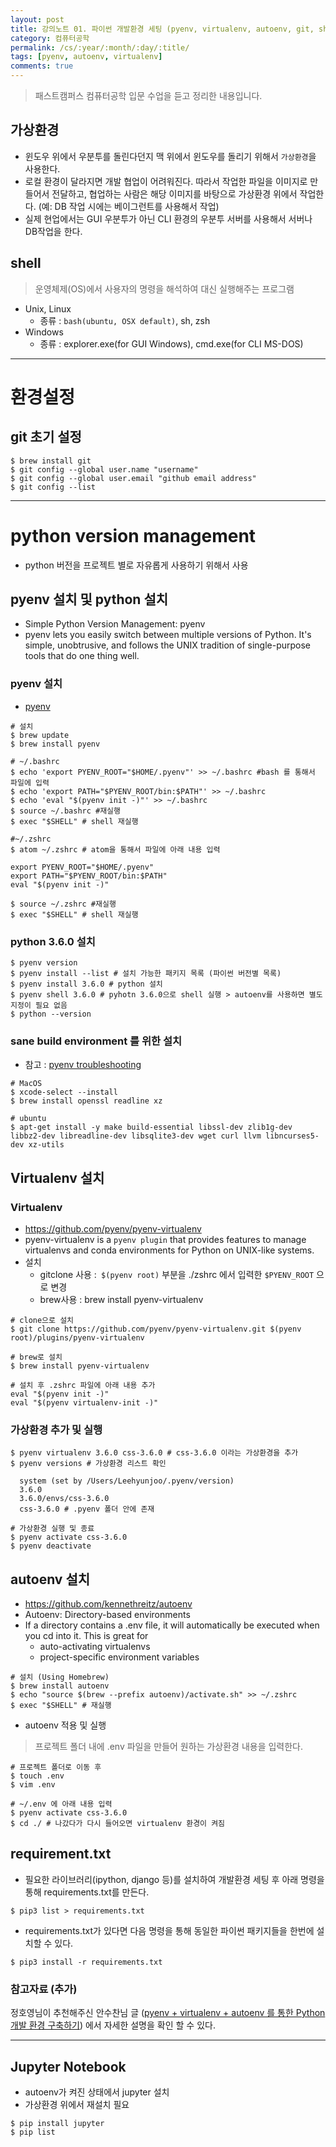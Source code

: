 ```yaml
---
layout: post
title: 강의노트 01. 파이썬 개발환경 세팅 (pyenv, virtualenv, autoenv, git, shell)
category: 컴퓨터공학
permalink: /cs/:year/:month/:day/:title/
tags: [pyenv, autoenv, virtualenv]
comments: true
---
```

> 패스트캠퍼스 컴퓨터공학 입문 수업을 듣고 정리한 내용입니다.

## 가상환경
- 윈도우 위에서 우분투를 돌린다던지 맥 위에서 윈도우를 돌리기 위해서 `가상환경`을 사용한다.
- 로컬 환경이 달라지면 개발 협업이 어려워진다. 따라서 작업한 파일을 이미지로 만들어서 전달하고, 협업하는 사람은 해당 이미지를 바탕으로 가상환경 위에서 작업한다. (예: DB 작업 시에는 베이그런트를 사용해서 작업)
- 실제 현업에서는 GUI 우분투가 아닌 CLI 환경의 우분투 서버를 사용해서 서버나 DB작업을 한다.

## shell
> 운영체제(OS)에서 사용자의 명령을 해석하여 대신 실행해주는 프로그램

- Unix, Linux
  - 종류 : `bash(ubuntu, OSX default)`, sh, zsh
- Windows
  - 종류 : explorer.exe(for GUI Windows), cmd.exe(for CLI MS-DOS)


---
# 환경설정

## git 초기 설정
```shell
$ brew install git
$ git config --global user.name "username"
$ git config --global user.email "github email address"
$ git config --list
```
---

# python version management
- python 버전을 프로젝트 별로 자유롭게 사용하기 위해서 사용


## pyenv 설치 및 python 설치
- Simple Python Version Management: pyenv
- pyenv lets you easily switch between multiple versions of Python. It's simple, unobtrusive, and follows the UNIX tradition of single-purpose tools that do one thing well.

### pyenv 설치
- [pyenv](https://github.com/pyenv/pyenv#homebrew-on-mac-os-x)


```shell
# 설치
$ brew update
$ brew install pyenv

# ~/.bashrc
$ echo 'export PYENV_ROOT="$HOME/.pyenv"' >> ~/.bashrc #bash 를 통해서 파일에 입력
$ echo 'export PATH="$PYENV_ROOT/bin:$PATH"' >> ~/.bashrc
$ echo 'eval "$(pyenv init -)"' >> ~/.bashrc
$ source ~/.bashrc #재실행
$ exec "$SHELL" # shell 재실행

#~/.zshrc
$ atom ~/.zshrc # atom을 통해서 파일에 아래 내용 입력

export PYENV_ROOT="$HOME/.pyenv"
export PATH="$PYENV_ROOT/bin:$PATH"
eval "$(pyenv init -)"

$ source ~/.zshrc #재실행
$ exec "$SHELL" # shell 재실행
```
### python 3.6.0 설치

```shell
$ pyenv version
$ pyenv install --list # 설치 가능한 패키지 목록 (파이썬 버전별 목록)
$ pyenv install 3.6.0 # python 설치
$ pyenv shell 3.6.0 # pyhotn 3.6.0으로 shell 실행 > autoenv를 사용하면 별도 지정이 필요 없음
$ python --version
```

### sane build environment 를 위한 설치
- 참고 : [pyenv troubleshooting](https://github.com/pyenv/pyenv/wiki)

```shell
# MacOS
$ xcode-select --install
$ brew install openssl readline xz
```

```shell
# ubuntu
$ apt-get install -y make build-essential libssl-dev zlib1g-dev libbz2-dev libreadline-dev libsqlite3-dev wget curl llvm libncurses5-dev xz-utils
```

## Virtualenv 설치

### Virtualenv
- <https://github.com/pyenv/pyenv-virtualenv>
- pyenv-virtualenv is a `pyenv plugin` that provides features to manage virtualenvs and conda environments for Python on UNIX-like systems.
- 설치
  - gitclone 사용 :` $(pyenv root)` 부분을 ./zshrc 에서 입력한 `$PYENV_ROOT` 으로 변경
  - brew사용 : brew install pyenv-virtualenv

```shell
# clone으로 설치
$ git clone https://github.com/pyenv/pyenv-virtualenv.git $(pyenv root)/plugins/pyenv-virtualenv

# brew로 설치
$ brew install pyenv-virtualenv

# 설치 후 .zshrc 파일에 아래 내용 추가
eval "$(pyenv init -)"
eval "$(pyenv virtualenv-init -)"
```

### 가상환경 추가 및 실행

```shell
$ pyenv virtualenv 3.6.0 css-3.6.0 # css-3.6.0 이라는 가상환경을 추가
$ pyenv versions # 가상환경 리스트 확인

  system (set by /Users/Leehyunjoo/.pyenv/version)
  3.6.0
  3.6.0/envs/css-3.6.0
  css-3.6.0 # .pyenv 폴더 안에 존재

# 가상환경 실행 및 종료
$ pyenv activate css-3.6.0
$ pyenv deactivate
```


## autoenv 설치

- <https://github.com/kennethreitz/autoenv>
- Autoenv: Directory-based environments
- If a directory contains a .env file, it will automatically be executed when you cd into it. This is great for
  - auto-activating virtualenvs
  - project-specific environment variables

```shell
# 설치 (Using Homebrew)
$ brew install autoenv
$ echo "source $(brew --prefix autoenv)/activate.sh" >> ~/.zshrc
$ exec "$SHELL" # 재실행
```
- autoenv 적용 및 실행
> 프로젝트 폴더 내에 .env 파일을 만들어 원하는 가상환경 내용을 입력한다.

```shell
# 프로젝트 폴더로 이동 후
$ touch .env
$ vim .env

# ~/.env 에 아래 내용 입력   
$ pyenv activate css-3.6.0
$ cd ./ # 나갔다가 다시 들어오면 virtualenv 환경이 켜짐
```

## requirement.txt
- 필요한 라이브러리(ipython, django 등)를 설치하여 개발환경 세팅 후 아래 명령을 통해 requirements.txt를 만든다.

```shell
$ pip3 list > requirements.txt  
```

- requirements.txt가 있다면 다음 명령을 통해 동일한 파이썬 패키지들을 한번에 설치할 수 있다.

```shell
$ pip3 install -r requirements.txt  
```


### 참고자료 (추가)
정호영님이 추천해주신 안수찬님 글 ([pyenv + virtualenv + autoenv 를 통한 Python 개발 환경 구축하기](https://dobest.io/how-to-set-python-dev-env/)) 에서 자세한 설명을 확인 할 수 있다.

---

## Jupyter Notebook

- autoenv가 켜진 상태에서 jupyter 설치
- 가상환경 위에서 재설치 필요

```shell
$ pip install jupyter
$ pip list
```
